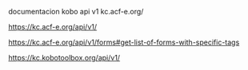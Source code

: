 
documentacion kobo api v1 kc.acf-e.org/


https://kc.acf-e.org/api/v1/


https://kc.acf-e.org/api/v1/forms#get-list-of-forms-with-specific-tags

https://kc.kobotoolbox.org/api/v1/

